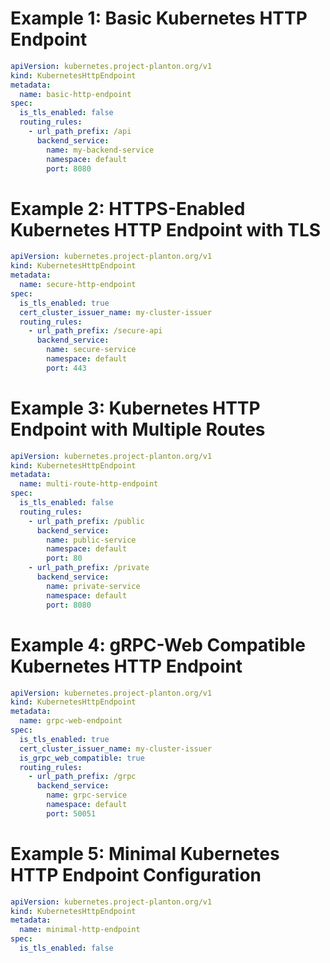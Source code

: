 # Example 1: Basic Kubernetes HTTP Endpoint

```yaml
apiVersion: kubernetes.project-planton.org/v1
kind: KubernetesHttpEndpoint
metadata:
  name: basic-http-endpoint
spec:
  is_tls_enabled: false
  routing_rules:
    - url_path_prefix: /api
      backend_service:
        name: my-backend-service
        namespace: default
        port: 8080
```

# Example 2: HTTPS-Enabled Kubernetes HTTP Endpoint with TLS

```yaml
apiVersion: kubernetes.project-planton.org/v1
kind: KubernetesHttpEndpoint
metadata:
  name: secure-http-endpoint
spec:
  is_tls_enabled: true
  cert_cluster_issuer_name: my-cluster-issuer
  routing_rules:
    - url_path_prefix: /secure-api
      backend_service:
        name: secure-service
        namespace: default
        port: 443
```

# Example 3: Kubernetes HTTP Endpoint with Multiple Routes

```yaml
apiVersion: kubernetes.project-planton.org/v1
kind: KubernetesHttpEndpoint
metadata:
  name: multi-route-http-endpoint
spec:
  is_tls_enabled: false
  routing_rules:
    - url_path_prefix: /public
      backend_service:
        name: public-service
        namespace: default
        port: 80
    - url_path_prefix: /private
      backend_service:
        name: private-service
        namespace: default
        port: 8080
```

# Example 4: gRPC-Web Compatible Kubernetes HTTP Endpoint

```yaml
apiVersion: kubernetes.project-planton.org/v1
kind: KubernetesHttpEndpoint
metadata:
  name: grpc-web-endpoint
spec:
  is_tls_enabled: true
  cert_cluster_issuer_name: my-cluster-issuer
  is_grpc_web_compatible: true
  routing_rules:
    - url_path_prefix: /grpc
      backend_service:
        name: grpc-service
        namespace: default
        port: 50051
```

# Example 5: Minimal Kubernetes HTTP Endpoint Configuration

```yaml
apiVersion: kubernetes.project-planton.org/v1
kind: KubernetesHttpEndpoint
metadata:
  name: minimal-http-endpoint
spec:
  is_tls_enabled: false
```
